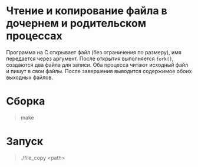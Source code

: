 # Чтение и копирование файла в дочернем и родительском процессах
Программа на C открывает файл (без ограничения по размеру), имя передается через аргумент. После открытия выполняется `fork()`, создаются два файла для записи. Оба процесса читают исходный файл и пишут в свои файлы. После завершения выводится содержимое обоих выходных файлов.

# Сборка
> make

# Запуск
> ./file_copy \<path\>
